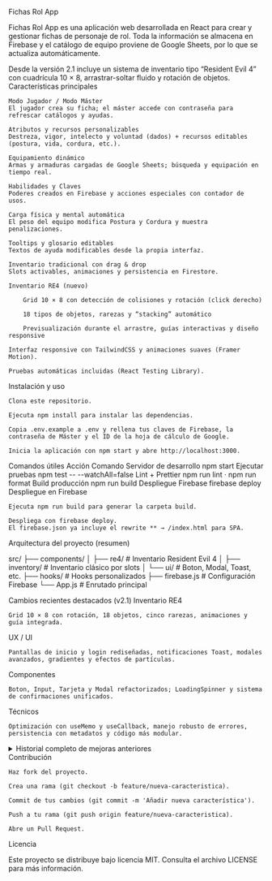 Fichas Rol App

Fichas Rol App es una aplicación web desarrollada en React para crear y gestionar fichas de personaje de rol.
Toda la información se almacena en Firebase y el catálogo de equipo proviene de Google Sheets, por lo que se actualiza automáticamente.

Desde la versión 2.1 incluye un sistema de inventario tipo “Resident Evil 4” con cuadrícula 10 × 8, arrastrar-soltar fluido y rotación de objetos.
Características principales

    Modo Jugador / Modo Máster
    El jugador crea su ficha; el máster accede con contraseña para refrescar catálogos y ayudas.

    Atributos y recursos personalizables
    Destreza, vigor, intelecto y voluntad (dados) + recursos editables (postura, vida, cordura, etc.).

    Equipamiento dinámico
    Armas y armaduras cargadas de Google Sheets; búsqueda y equipación en tiempo real.

    Habilidades y Claves
    Poderes creados en Firebase y acciones especiales con contador de usos.

    Carga física y mental automática
    El peso del equipo modifica Postura y Cordura y muestra penalizaciones.

    Tooltips y glosario editables
    Textos de ayuda modificables desde la propia interfaz.

    Inventario tradicional con drag & drop
    Slots activables, animaciones y persistencia en Firestore.

    Inventario RE4 (nuevo)

        Grid 10 × 8 con detección de colisiones y rotación (click derecho)

        18 tipos de objetos, rarezas y “stacking” automático

        Previsualización durante el arrastre, guías interactivas y diseño responsive

    Interfaz responsive con TailwindCSS y animaciones suaves (Framer Motion).

    Pruebas automáticas incluidas (React Testing Library).

Instalación y uso

    Clona este repositorio.

    Ejecuta npm install para instalar las dependencias.

    Copia .env.example a .env y rellena tus claves de Firebase, la contraseña de Máster y el ID de la hoja de cálculo de Google.

    Inicia la aplicación con npm start y abre http://localhost:3000.

Comandos útiles
Acción	Comando
Servidor de desarrollo	npm start
Ejecutar pruebas	npm test -- --watchAll=false
Lint + Prettier	npm run lint · npm run format
Build producción	npm run build
Despliegue Firebase	firebase deploy
Despliegue en Firebase

    Ejecuta npm run build para generar la carpeta build.

    Despliega con firebase deploy.
    El firebase.json ya incluye el rewrite ** → /index.html para SPA.

Arquitectura del proyecto (resumen)

src/
├── components/
│   ├── re4/             # Inventario Resident Evil 4
│   ├── inventory/       # Inventario clásico por slots
│   └── ui/              # Boton, Modal, Toast, etc.
├── hooks/               # Hooks personalizados
├── firebase.js          # Configuración Firebase
└── App.js               # Enrutado principal

Cambios recientes destacados (v2.1)
Inventario RE4

    Grid 10 × 8 con rotación, 18 objetos, cinco rarezas, animaciones y guía integrada.

UX / UI

    Pantallas de inicio y login rediseñadas, notificaciones Toast, modales avanzados, gradientes y efectos de partículas.

Componentes

    Boton, Input, Tarjeta y Modal refactorizados; LoadingSpinner y sistema de confirmaciones unificados.

Técnicos

    Optimización con useMemo y useCallback, manejo robusto de errores, persistencia con metadatos y código más modular.

<details> <summary>Historial completo de mejoras anteriores</summary>

    Cálculo de carga física y mental y visualización con iconos.

    Edición y eliminación de recursos dinámicos con validaciones.

    Tooltips editables y adaptados a móviles.

    Interfaz de equipamiento mejorada y gestión de poderes.

    Inventario modular drag & drop con persistencia en Firestore.

    Selector de estados con iconos, glosario configurable y sistema de slots animados.

    Prototipo de inventario RE4 incrustado vía iframe para pruebas.

    Tests unitarios ampliados y código limpiado de variables sin usar.

</details>
Contribución

    Haz fork del proyecto.

    Crea una rama (git checkout -b feature/nueva-caracteristica).

    Commit de tus cambios (git commit -m 'Añadir nueva característica').

    Push a tu rama (git push origin feature/nueva-caracteristica).

    Abre un Pull Request.

Licencia

Este proyecto se distribuye bajo licencia MIT. Consulta el archivo LICENSE para más información.